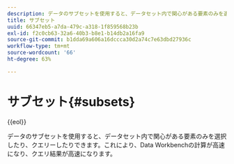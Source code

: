 ```yaml
---
description: データのサブセットを使用すると、データセット内で関心がある要素のみを選択したり、クエリーしたりできます。これにより、Data Workbenchの計算が高速になり、クエリ結果が高速になります。
title: サブセット
uuid: 66347eb5-a7da-479c-a318-1f859568b23b
exl-id: f2c0cb63-32a6-40b3-b8e1-b14db2a16fa9
source-git-commit: b1dda69a606a16dccca30d2a74c7e63dbd27936c
workflow-type: tm+mt
source-wordcount: '66'
ht-degree: 63%

---
```


# サブセット{#subsets}

{{eol}}

データのサブセットを使用すると、データセット内で関心がある要素のみを選択したり、クエリーしたりできます。これにより、Data Workbenchの計算が高速になり、クエリ結果が高速になります。

